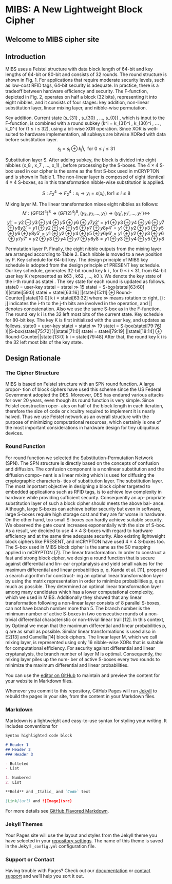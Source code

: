 <script type="text/javascript" async
  src="https://cdnjs.cloudflare.com/ajax/libs/mathjax/2.7.2/MathJax.js?config=TeX-MML-AM_CHTML">
</script>

# MIBS: A New Lightweight Block Cipher
## Welcome to MIBS cipher site

## Introduction

MIBS uses a Feistel structure with data block length of 64-bit and key lengths of 64-bit or 80-bit and consists of 32 rounds. The round structure is shown in Fig. 1. For applications that require moderate security levels, such as low-cost RFID tags, 64-bit security is adequate. In practice, there is a tradeoﬀ between hardware eﬃciency and security. The F-function, depicted in Fig. 2, operates on half a block (32 bits), representing it into eight nibbles, and it consists of four stages: key addition, non-linear substitution layer, linear mixing layer, and nibble-wise permutation.


Key addition. Current state \(s_{31} , s_{30} , ..., s_{0}\) , which is input to the F-function, is combined with a round subkey \(k^i = k_{31}^i , k_{30}^i , ... , k_0^i\) for \(1 ≤ i ≤ 32\), using a bit-wise XOR operation. Since XOR is well-suited to hardware implementation, all subkeys are bitwise XORed with data before substitution layer. 
       $$s_j = s_j ⊕ k_j^ii , \mbox{ for }0 ≤ j ≤ 31$$

Substitution layer S. After adding subkey, the block is divided into eight nibbles \(x_8 , x_7 , ..., x_1\) , before processing by the S-boxes. The 4 × 4 S-box used in our cipher is the same as the ﬁrst S-box used in mCRYPTON and is shown in Table 1. The non-linear layer is composed of eight identical 4 × 4 S-boxes, so in this transformation nibble-wise substitution is applied. 

$$S : F_2^4 → F_2^4 : x_i → y_i = s(x_i) , \mbox{for} 1 ≤ i ≤ 8$$ 

Mixing layer M. The linear transformation mixes eight nibbles as follows: 
$$M : (GF(2)^4)^8 → (GF(2)^4)^8 , (y_8 , y_7 , . . . , y_1 ) → (y_8' , y_7' , . . . , y_1' ) ⇔$$
$$
y1' = y2 ⊕ y3 ⊕ y4 ⊕ y5 ⊕ y6 ⊕ y7 
y2' = y1 ⊕ y3 ⊕ y4 ⊕ y6 ⊕ y7 ⊕ y8 
y3' = y1 ⊕ y2 ⊕ y4 ⊕ y5 ⊕ y7 ⊕ y8 
y4' = y1 ⊕ y2 ⊕ y3 ⊕ y5 ⊕ y6 ⊕ y8 
y5' = y1 ⊕ y2 ⊕ y4 ⊕ y5 ⊕ y6 
y6' = y1 ⊕ y2 ⊕ y3 ⊕ y6 ⊕ y7 
y7' = y2 ⊕ y3 ⊕ y4 ⊕ y7 ⊕ y8 
y8 = y1 ⊕ y3 ⊕ y4 ⊕ y5 ⊕ y8
$$

Permutation layer P. Finally, the eight nibble outputs from the mixing layer are arranged according to Table 2. Each nibble is moved to a new position by P. Key schedule for 64-bit key. The design principle of MIBS key schedule is adopted from the design principle of PRESENT key schedule. Our key schedule, generates 32-bit round key k i , for 0 ≤ i ≤ 31, from 64-bit user key K (represented as k63 , k62 , ..., k0 ). We denote the key state of the i-th round as statei . The key state for each round is updated as follows. state0 = user-key statei = statei ≫ 15 statei = S-box(statei[63:60] )||statei[59:0] statei = statei[63:16] ||statei[15:11] ⊕ Round-Counter||statei[10:0] k i = statei[63:32] where ≫ means rotation to right, [i : j] indicates the i-th to the j-th bits are involved in the operation, and || denotes concatenation. Also we use the same S-box as in the F-function. The round key k i is the 32 left most bits of the current state. Key schedule for 80-bit key. The key K is ﬁrst initialized with the user key, and updates as follows. state0 = user-key statei = statei ≫ 19 statei = S-box(statei[79:76] )||S-box(statei[75:72] )||statei[71:0] statei = statei[79:19] ||statei[18:14] ⊕ Round-Counter||statei[13:0] k i = statei[79:48] After that, the round key k i is the 32 left most bits of the key state.

## Design Rationale 
### The Cipher Structure 

MIBS is based on Feistel structure with an SPN round function. A large propor- tion of block ciphers have used this scheme since the US Federal Government adopted the DES. Moreover, DES has endured various attacks for over 20 years, even though its round function is very simple. Since Feistel construction oper- ates on half of the block length in each iteration, therefore the size of code or circuitry required to implement it is nearly halved. Thus we use Feistel network as an overall structure with the purpose of minimizing computational resources, which certainly is one of the most important considerations in hardware design for tiny ubiquitous devices. 

### Round Function 

For round function we selected the Substitution-Permutation Network (SPN). The SPN structure is directly based on the concepts of confusion and diﬀusion. The confusion component is a nonlinear substitution and the diﬀusion compo- nent is a linear mixing which is used for diﬀusing the cryptographic characteris- tics of substitution layer. The substitution layer. The most important objective in designing a block cipher targeted to embedded applications such as RFID tags, is to achieve low complexity in hardware while providing suﬃcient security. Consequently an ap- propriate substitution layer of such a block cipher should meets the above bal- ance. Although, large S-boxes can achieve better security but even in software, large S-boxes require high storage cost and they are far worse in hardware. On the other hand, too small S-boxes can hardly achieve suitable security. We observed the gate count increases exponentially with the size of S-box. As a result, we decided to use 4 × 4 S-boxes with regard to hardware efficiency and at the same time adequate security. Also existing lightweight block ciphers like PRESENT, and mCRYPTON have used 4 × 4 S-boxes too. The S-box used in MIBS block cipher is the same as the S0 mapping applied in mCRYPTON [7]. The linear transformation. In order to construct a fast and strong block cipher, we design a round function that is secure against diﬀerential and lin- ear cryptanalysis and yield small values for the maximum diﬀerential and linear probabilities p, q. Kanda et al. [11], proposed a search algorithm for construct- ing an optimal linear transformation layer by using the matrix representation in order to minimize probabilities p, q as much as possible. They determined an optimal linear transformation layer among many candidates which has a lower computational complexity, which we used in MIBS. Additionally they showed that any linear transformation following a non-linear layer consists of 8 parallel S-boxes, can not have branch number more than 5. The branch number is the minimum number of active S-boxes in two consecutive rounds of a non-trivial diﬀerential characteristic or non-trivial linear trail [12]. In this context, by Optimal we mean that the maximum diﬀerential and linear probabilities p, q are as small as possible. Similar linear transformations is used also in E2[13] and Camellia[14] block ciphers. The linear layer M, which we call mixing layer, is represented using only 16 nibble-wise XORs that is suitable for computational eﬃciency. For security against diﬀerential and linear cryptanalysis, the branch number of layer M is optimal. Consequently, the mixing layer piles up the num- ber of active S-boxes every two rounds to minimize the maximum diﬀerential and linear probabilities.

You can use the [editor on GitHub](https://github.com/mibscipher/mibscipher.github.io/edit/master/index.md) to maintain and preview the content for your website in Markdown files.


Whenever you commit to this repository, GitHub Pages will run [Jekyll](https://jekyllrb.com/) to rebuild the pages in your site, from the content in your Markdown files.


 
### Markdown

Markdown is a lightweight and easy-to-use syntax for styling your writing. It includes conventions for

```markdown
Syntax highlighted code block

# Header 1
## Header 2
### Header 3

- Bulleted
- List

1. Numbered
2. List

**Bold** and _Italic_ and `Code` text

[Link](url) and ![Image](src)
```

For more details see [GitHub Flavored Markdown](https://guides.github.com/features/mastering-markdown/).

### Jekyll Themes

Your Pages site will use the layout and styles from the Jekyll theme you have selected in your [repository settings](https://github.com/mibscipher/mibscipher.github.io/settings). The name of this theme is saved in the Jekyll `_config.yml` configuration file.

### Support or Contact

Having trouble with Pages? Check out our [documentation](https://help.github.com/categories/github-pages-basics/) or [contact support](https://github.com/contact) and we’ll help you sort it out.
